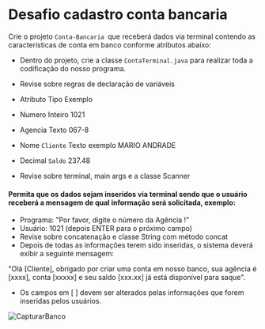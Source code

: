 # Desafio cadastro conta bancaria 

Crie o projeto `Conta-Bancaria `que receberá dados via terminal contendo as características de conta em banco conforme atributos abaixo:

* Dentro do projeto, crie a classe `ContaTerminal.java` para realizar toda a codificação do nosso programa.

* Revise sobre regras de declaração de variáveis

* Atributo	Tipo	Exemplo

* Numero	Inteiro	1021

* Agencia	Texto	067-8

* Nome `Cliente`	Texto exemplo 	MARIO ANDRADE

* Decimal `Saldo` 	237.48

* Revise sobre terminal, main args e a classe Scanner

#### Permita que os dados sejam inseridos via terminal sendo que o usuário receberá a mensagem de qual informação será solicitada, exemplo:


- Programa: "Por favor, digite o número da Agência !"
- Usuário: 1021 (depois ENTER para o próximo campo)
- Revise sobre concatenação e classe String com método concat
- Depois de todas as informações terem sido inseridas, o sistema deverá exibir a seguinte mensagem:

"Olá [Cliente], obrigado por criar uma conta em nosso banco, sua agência é [xxxx], conta [xxxxx] e seu saldo [xxx.xx] já está disponível para saque".

* Os campos em [ ] devem ser alterados pelas informações que forem inseridas pelos usuários.

![CapturarBanco](https://user-images.githubusercontent.com/97926394/182492778-e51804bf-cc01-4d97-8526-b52fcb1eb87e.PNG)
